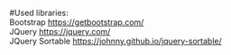 #Used libraries:  
Bootstrap https://getbootstrap.com/  
JQuery https://jquery.com/  
JQuery Sortable https://johnny.github.io/jquery-sortable/